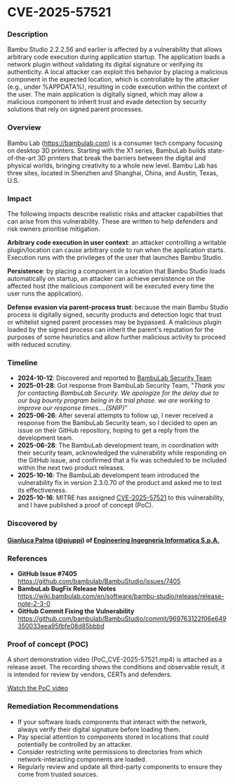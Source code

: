 # CVE-2025-57521

### Description
Bambu Studio 2.2.2.56 and earlier is affected by a vulnerability that allows arbitrary code execution during application startup. The application loads a network plugin without validating its digital signature or verifying its authenticity. A local attacker can exploit this behavior by placing a malicious component in the expected location, which is controllable by the attacker (e.g., under %APPDATA%), resulting in code execution within the context of the user. The main application is digitally signed, which may allow a malicious component to inherit trust and evade detection by security solutions that rely on signed parent processes.

### Overview
Bambu Lab (https://bambulab.com) is a consumer tech company focusing on desktop 3D printers. Starting with the X1 series, BambuLab builds state-of-the-art 3D printers that break the barriers between the digital and physical worlds, bringing creativity to a whole new level. Bambu Lab has three sites, located in Shenzhen and Shanghai, China, and Austin, Texas, U.S.

### Impact
The following impacts describe realistic risks and attacker capabilities that can arise from this vulnerability. These are written to help defenders and risk owners prioritise mitigation.

**Arbitrary code execution in user context**: an attacker controlling a writable plugin/location can cause arbitrary code to run when the application starts. Execution runs with the privileges of the user that launches Bambu Studio.

**Persistence**: by placing a component in a location that Bambu Studio loads automatically on startup, an attacker can achieve persistence on the affected host (the malicious component will be executed every time the user runs the application).

**Defense evasion via parent-process trust**: because the main Bambu Studio process is digitally signed, security products and detection logic that trust or whitelist signed parent processes may be bypassed. A malicious plugin loaded by the signed process can inherit the parent's reputation for the purposes of some heuristics and allow further malicious activity to proceed with reduced scrutiny.

### Timeline
- **2024-10-12**: Discovered and reported to [BambuLab Security Team](https://bambulab.com/en-us/security)
- **2025-01-28**: Got response from BambuLab Security Team, "*Thank you for contacting BambuLab Security. We apologize for the delay due to our bug bounty program being in its trial phase. we are working to improve our response times....{SNIP}*"
- **2025-06-26**: After several attempts to follow up, I never received a response from the BambuLab Security team, so I decided to open an issue on their GitHub repository, hoping to get a reply from the development team.
- **2025-06-28**: The BambuLab development team, in coordination with their security team, acknowledged the vulnerability while responding on the GitHub issue, and confirmed that a fix was scheduled to be included within the next two product releases.
- **2025-10-16**: The BambuLab develompent team introduced the vulnerability fix in version 2.3.0.70 of the product and asked me to test its effectiveness.
- **2025-10-16**: MITRE has assigned [CVE-2025-57521](https://nvd.nist.gov/vuln/detail/CVE-2025-57521) to this vulnerability, and I have published a proof of concept (PoC).

### Discovered by

#### [Gianluca Palma](https://www.linkedin.com/in/piuppi/) ([@piuppi](https://twitter.com/piuppi)) of [Engineering Ingegneria Informatica S.p.A.](https://www.eng.it)

### References

- **GitHub Issue #7405**  
  <https://github.com/bambulab/BambuStudio/issues/7405>  
- **BambuLab BugFix Release Notes**  
  <https://wiki.bambulab.com/en/software/bambu-studio/release/release-note-2-3-0>  
- **GitHub Commit Fixing the Vulnerability**
  <https://github.com/bambulab/BambuStudio/commit/969763122f06e649350033eea95fbfe08d85bbbd>

### Proof of concept (POC)

A short demonstration video (PoC_CVE-2025-57521.mp4) is attached as a release asset. The recording shows the conditions and observable result, it is intended for review by vendors, CERTs and defenders.

[Watch the PoC video](videos/PoC_CVE-2025-57521.mp4)

### Remediation Recommendations

- If your software loads components that interact with the network, always verify their digital signature before loading them.
- Pay special attention to components stored in locations that could potentially be controlled by an attacker.
- Consider restricting write permissions to directories from which network-interacting components are loaded.
- Regularly review and update all third-party components to ensure they come from trusted sources.
